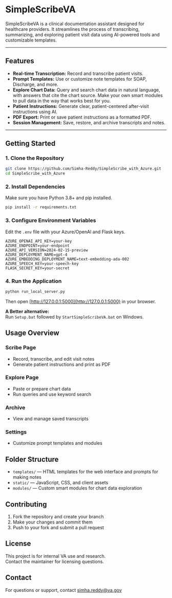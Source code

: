 # SimpleScribeVA

SimpleScribeVA is a clinical documentation assistant designed for healthcare providers. It streamlines the process of transcribing, summarizing, and exploring patient visit data using AI-powered tools and customizable templates.

---

## Features

- **Real-time Transcription:** Record and transcribe patient visits.
- **Prompt Templates:** Use or customize note templates for SOAP, Discharge, and more.
- **Explore Chart Data:** Query and search chart data in natural language, with answers that cite the chart source. Make your own smart modules to pull data in the way that works best for you.
- **Patient Instructions:** Generate clear, patient-centered after-visit instructions using AI.
- **PDF Export:** Print or save patient instructions as a formatted PDF.
- **Session Management:** Save, restore, and archive transcripts and notes.

---

## Getting Started

### 1. Clone the Repository

```sh
git clone https://github.com/Simha-Reddy/SimpleScribe_with_Azure.git
cd SimpleScribe_with_Azure
```

### 2. Install Dependencies

Make sure you have Python 3.8+ and pip installed.

```sh
pip install -r requirements.txt
```

### 3. Configure Environment Variables

Edit the `.env` file with your Azure/OpenAI and Flask keys.

```env
AZURE_OPENAI_API_KEY=your-key
AZURE_ENDPOINT=your-endpoint
AZURE_API_VERSION=2024-02-15-preview
AZURE_DEPLOYMENT_NAME=gpt-4
AZURE_EMBEDDING_DEPLOYMENT_NAME=text-embedding-ada-002
AZURE_SPEECH_KEY=your-speech-key
FLASK_SECRET_KEY=your-secret
```

### 4. Run the Application

```sh
python run_local_server.py
```

Then open [http://127.0.0.1:5000](http://127.0.0.1:5000) in your browser.

**A Better alternative:**  
Run `Setup.bat` followed by `StartSimpleScribeVA.bat` on Windows.

## Usage Overview

### Scribe Page
- Record, transcribe, and edit visit notes
- Generate patient instructions and print as PDF

### Explore Page
- Paste or prepare chart data
- Run queries and use keyword search

### Archive
- View and manage saved transcripts

### Settings
- Customize prompt templates and modules

## Folder Structure

- `templates/` — HTML templates for the web interface and prompts for making notes
- `static/` — JavaScript, CSS, and client assets
- `modules/` — Custom smart modules for chart data exploration

## Contributing

1. Fork the repository and create your branch
2. Make your changes and commit them
3. Push to your fork and submit a pull request

## License

This project is for internal VA use and research.  
Contact the maintainer for licensing questions.

## Contact

For questions or support, contact [simha.reddy@va.gov](mailto:simha.reddy@va.gov)

